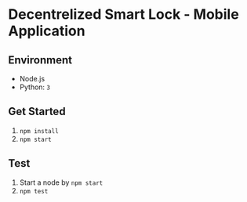 # Decentrelized Smart Lock - Mobile Application

## Environment

- Node.js
- Python: `3`

## Get Started

1. `npm install`
1. `npm start`

## Test

1. Start a node by `npm start`
1. `npm test`
